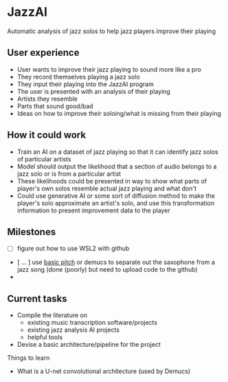 # JazzAI
Automatic analysis of jazz solos to help jazz players improve their playing

## User experience
- User wants to improve their jazz playing to sound more like a pro
- They record themselves playing a jazz solo 
- They input their playing into the JazzAI program
- The user is presented with an analysis of their playing
-   Artists they resemble
-   Parts that sound good/bad
-   Ideas on how to improve their soloing/what is missing from their playing

## How it could work
- Train an AI on a dataset of jazz playing so that it can identify jazz solos of particular artists
- Model should output the likelihood that a section of audio belongs to a jazz solo or is from a particular artist
- These likelihoods could be presented in way to show what parts of player's own solos resemble actual jazz playing and what don't
- Could use generative AI or some sort of diffusion method to make the player's solo approximate an artist's solo, and use this transformation information to present improvement data to the player
## Milestones
- [ ] figure out how to use WSL2 with github
- [ ... ] use [basic pitch](https://huggingface.co/spotify/basic-pitch) or demucs to separate out the saxophone from a jazz song (done (poorly) but need to upload code to the github)
- 

## Current tasks
- Compile the literature on
  - existing music transcription software/projects
  - existing jazz analysis AI projects
  - helpful tools
- Devise a basic architecture/pipeline for the project


Things to learn
- What is a U-net convolutional architecture (used by Demucs)
